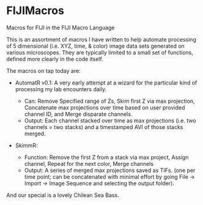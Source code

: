 # FIJIMacros
Macros for FIJI in the FIJI Macro Language

This is an assortment of macros I have written to help automate processing of 5 dimensional (i.e. XYZ, time, & color) image data sets generated on various microscopes. They are typically limited to a small set of functions, defined more clearly in the code itself. 

The macros on tap today are:
 - AutomatR v0.1: A very early attempt at a wizard for the particular kind of processing my lab encounters daily.
   - Can: Remove Specified range of Zs, Skim first Z via max projection, Concatenate max projections over time based on user provided channel ID, and Merge disparate channels.
   - Output: Each channel stacked over time as max projections (i.e. two channels = two stacks) and a timestamped AVI of those stacks merged.
   
 - SkimmR:
    - Function: Remove the first Z from a stack via max project, Assign channel, Repeat for the next color, Merge channels
    - Output: A series of merged max projections saved as TIFs. (one per time point; can be concatenated with minimal effort by going File -> Import -> Image Sequence and selecting the output folder).
 
 And our special is a lovely Chilean Sea Bass.
